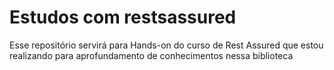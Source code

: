 # Estudos com restsassured
Esse repositório servirá para Hands-on do curso de Rest Assured que estou realizando para aprofundamento de conhecimentos nessa biblioteca
